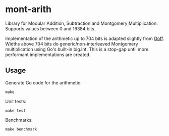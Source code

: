 # mont-arith 

Library for Modular Addition, Subtraction and Montgomery Multiplication.  Supports values between 0 and 16384 bits.

Implementation of the arithmetic up to 704 bits is adapted slightly from [Goff](https://github.com/consensys/goff).  Widths above 704 bits do generic/non-interleaved Montgomery multiplication using Go's built-in big.Int.  This is a stop-gap until more performant implementations are created.

## Usage

Generate Go code for the arithmetic:
```
make
```

Unit tests:
```
make test
```

Benchmarks:
```
make benchmark
```
